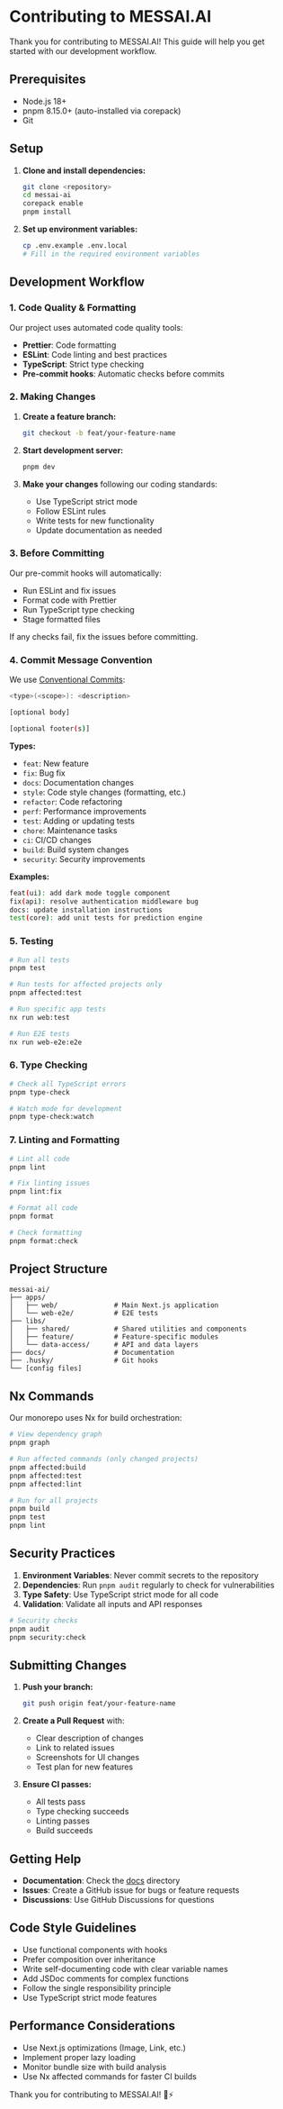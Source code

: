 # Contributing to MESSAI.AI

Thank you for contributing to MESSAI.AI! This guide will help you get started
with our development workflow.

## Prerequisites

- Node.js 18+
- pnpm 8.15.0+ (auto-installed via corepack)
- Git

## Setup

1. **Clone and install dependencies:**

   ```bash
   git clone <repository>
   cd messai-ai
   corepack enable
   pnpm install
   ```

2. **Set up environment variables:**
   ```bash
   cp .env.example .env.local
   # Fill in the required environment variables
   ```

## Development Workflow

### 1. Code Quality & Formatting

Our project uses automated code quality tools:

- **Prettier**: Code formatting
- **ESLint**: Code linting and best practices
- **TypeScript**: Strict type checking
- **Pre-commit hooks**: Automatic checks before commits

### 2. Making Changes

1. **Create a feature branch:**

   ```bash
   git checkout -b feat/your-feature-name
   ```

2. **Start development server:**

   ```bash
   pnpm dev
   ```

3. **Make your changes** following our coding standards:
   - Use TypeScript strict mode
   - Follow ESLint rules
   - Write tests for new functionality
   - Update documentation as needed

### 3. Before Committing

Our pre-commit hooks will automatically:

- Run ESLint and fix issues
- Format code with Prettier
- Run TypeScript type checking
- Stage formatted files

If any checks fail, fix the issues before committing.

### 4. Commit Message Convention

We use [Conventional Commits](https://conventionalcommits.org/):

```bash
<type>(<scope>): <description>

[optional body]

[optional footer(s)]
```

**Types:**

- `feat`: New feature
- `fix`: Bug fix
- `docs`: Documentation changes
- `style`: Code style changes (formatting, etc.)
- `refactor`: Code refactoring
- `perf`: Performance improvements
- `test`: Adding or updating tests
- `chore`: Maintenance tasks
- `ci`: CI/CD changes
- `build`: Build system changes
- `security`: Security improvements

**Examples:**

```bash
feat(ui): add dark mode toggle component
fix(api): resolve authentication middleware bug
docs: update installation instructions
test(core): add unit tests for prediction engine
```

### 5. Testing

```bash
# Run all tests
pnpm test

# Run tests for affected projects only
pnpm affected:test

# Run specific app tests
nx run web:test

# Run E2E tests
nx run web-e2e:e2e
```

### 6. Type Checking

```bash
# Check all TypeScript errors
pnpm type-check

# Watch mode for development
pnpm type-check:watch
```

### 7. Linting and Formatting

```bash
# Lint all code
pnpm lint

# Fix linting issues
pnpm lint:fix

# Format all code
pnpm format

# Check formatting
pnpm format:check
```

## Project Structure

```
messai-ai/
├── apps/
│   ├── web/              # Main Next.js application
│   └── web-e2e/          # E2E tests
├── libs/
│   ├── shared/           # Shared utilities and components
│   ├── feature/          # Feature-specific modules
│   └── data-access/      # API and data layers
├── docs/                 # Documentation
├── .husky/               # Git hooks
└── [config files]
```

## Nx Commands

Our monorepo uses Nx for build orchestration:

```bash
# View dependency graph
pnpm graph

# Run affected commands (only changed projects)
pnpm affected:build
pnpm affected:test
pnpm affected:lint

# Run for all projects
pnpm build
pnpm test
pnpm lint
```

## Security Practices

1. **Environment Variables**: Never commit secrets to the repository
2. **Dependencies**: Run `pnpm audit` regularly to check for vulnerabilities
3. **Type Safety**: Use TypeScript strict mode for all code
4. **Validation**: Validate all inputs and API responses

```bash
# Security checks
pnpm audit
pnpm security:check
```

## Submitting Changes

1. **Push your branch:**

   ```bash
   git push origin feat/your-feature-name
   ```

2. **Create a Pull Request** with:

   - Clear description of changes
   - Link to related issues
   - Screenshots for UI changes
   - Test plan for new features

3. **Ensure CI passes:**
   - All tests pass
   - Type checking succeeds
   - Linting passes
   - Build succeeds

## Getting Help

- **Documentation**: Check the [docs](./docs) directory
- **Issues**: Create a GitHub issue for bugs or feature requests
- **Discussions**: Use GitHub Discussions for questions

## Code Style Guidelines

- Use functional components with hooks
- Prefer composition over inheritance
- Write self-documenting code with clear variable names
- Add JSDoc comments for complex functions
- Follow the single responsibility principle
- Use TypeScript strict mode features

## Performance Considerations

- Use Next.js optimizations (Image, Link, etc.)
- Implement proper lazy loading
- Monitor bundle size with build analysis
- Use Nx affected commands for faster CI builds

Thank you for contributing to MESSAI.AI! 🔬⚡
